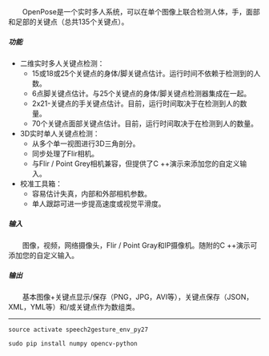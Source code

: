 
　　OpenPose是一个实时多人系统，可以在单个图像上联合检测人体，手，面部和足部的关键点（总共135个关键点）。

##### 功能
- 二维实时多人关键点检测：
  - 15或18或25个关键点的身体/脚关键点估计。运行时间不依赖于检测到的人数。
  - 6点脚关键点估计。与25个关键点的身体/脚关键点检测器集成在一起。
  - 2x21-关键点的手关键点估计。目前，运行时间取决于在检测到人的数量。
  - 70个关键点面部关键点估计。目前，运行时间取决于在检测到人的数量。
- 3D实时单人关键点检测：
  - 从多个单一视图进行3D三角剖分。
  - 同步处理了Flir相机。
  - 与Flir / Point Grey相机兼容，但提供了C ++演示来添加您的自定义输入。
- 校准工具箱：
  - 容易估计失真，内部和外部相机参数。
  - 单人跟踪可进一步提高速度或视觉平滑度。

##### 输入
　　图像，视频，网络摄像头，Flir / Point Gray和IP摄像机。随附的C ++演示可添加您的自定义输入。

##### 输出
　　基本图像+关键点显示/保存（PNG，JPG，AVI等），关键点保存（JSON，XML，YML等）和/或关键点作为数组类。



---

```
source activate speech2gesture_env_py27
```

```
sudo pip install numpy opencv-python
```
